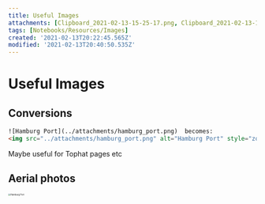 ```yaml
---
title: Useful Images
attachments: [Clipboard_2021-02-13-15-25-17.png, Clipboard_2021-02-13-15-40-50.png]
tags: [Notebooks/Resources/Images]
created: '2021-02-13T20:22:45.565Z'
modified: '2021-02-13T20:40:50.535Z'
---
```


# Useful Images

## Conversions
```html
![Hamburg Port](../attachments/hamburg_port.png)  becomes:
<img src="../attachments/hamburg_port.png" alt="Hamburg Port" style="zoom:20%;" />
```

Maybe useful for Tophat pages etc


## Aerial photos

<img src="../attachments/hamburg_port.png" alt="Hamburg Port" style="zoom:30%;" />


